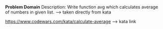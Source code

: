 **Problem Domain**
Description:
Write function avg which calculates average of numbers in given list.
  --> taken directly from kata

https://www.codewars.com/kata/calculate-average
 --> kata link

